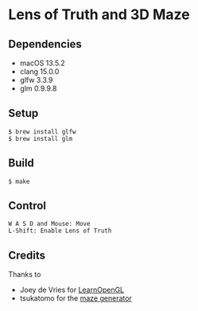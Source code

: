 # Lens of Truth and 3D Maze

## Dependencies

- macOS 13.5.2
- clang 15.0.0
- glfw 3.3.9
- glm 0.9.9.8

## Setup

```
$ brew install glfw
$ brew install glm
```

## Build

```
$ make
```

## Control

```
W A S D and Mouse: Move
L-Shift: Enable Lens of Truth
```

## Credits

Thanks to

- Joey de Vries for [LearnOpenGL](https://learnopengl.com/About)
- tsukatomo for the [maze generator](https://trap.jp/post/472/)

